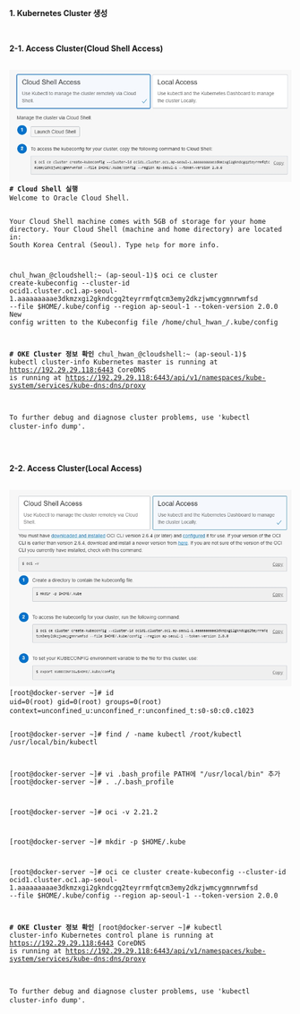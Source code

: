 <strong>1. Kubernetes Cluster 생성</strong>
<p>&nbsp;</p>
<strong>2-1. Access Cluster(Cloud Shell Access)</strong>
<div class="language-plaintext highlighter-rouge">
<div class="highlight">
<pre class="highlight"><code>
<img src ="./images/cluster_cloud_shell_access.jpg" alt ="cluster_cloud_shell_access">
<b># Cloud Shell 실행</b>
Welcome to Oracle Cloud Shell.

Your Cloud Shell machine comes with 5GB of storage for your home directory. Your Cloud Shell (machine and home directory) are located in: South Korea Central (Seoul).
Type `help` for more info.

chul_hwan_@cloudshell:~ (ap-seoul-1)$ oci ce cluster create-kubeconfig --cluster-id ocid1.cluster.oc1.ap-seoul-1.aaaaaaaaae3dkmzxgi2gkndcgq2teyrrmfqtcm3emy2dkzjwmcygmnrwmfsd --file $HOME/.kube/config --region ap-seoul-1 --token-version 2.0.0 
New config written to the Kubeconfig file /home/chul_hwan_/.kube/config

<b># OKE Cluster 정보 확인</b>
chul_hwan_@cloudshell:~ (ap-seoul-1)$ kubectl cluster-info
Kubernetes master is running at https://192.29.29.118:6443
CoreDNS is running at https://192.29.29.118:6443/api/v1/namespaces/kube-system/services/kube-dns:dns/proxy

To further debug and diagnose cluster problems, use 'kubectl cluster-info dump'.
</code></pre>
</div>
</div>
<p>&nbsp;</p>
<strong>2-2. Access Cluster(Local Access)</strong>
<div class="language-plaintext highlighter-rouge">
<div class="highlight">
<pre class="highlight"><code>
<img src ="./images/cluster_Local Access.jpg" alt ="cluster_Local Access">
[root@docker-server ~]# id
uid=0(root) gid=0(root) groups=0(root) context=unconfined_u:unconfined_r:unconfined_t:s0-s0:c0.c1023

[root@docker-server ~]# find / -name kubectl
/root/kubectl
/usr/local/bin/kubectl

[root@docker-server ~]# vi .bash_profile
PATH에 "/usr/local/bin" 추가
[root@docker-server ~]# . ./.bash_profile

[root@docker-server ~]# oci -v
2.21.2

[root@docker-server ~]# mkdir -p $HOME/.kube

[root@docker-server ~]# oci ce cluster create-kubeconfig --cluster-id ocid1.cluster.oc1.ap-seoul-1.aaaaaaaaae3dkmzxgi2gkndcgq2teyrrmfqtcm3emy2dkzjwmcygmnrwmfsd --file $HOME/.kube/config --region ap-seoul-1 --token-version 2.0.0

<b># OKE Cluster 정보 확인</b>
[root@docker-server ~]# kubectl cluster-info
Kubernetes control plane is running at https://192.29.29.118:6443
CoreDNS is running at https://192.29.29.118:6443/api/v1/namespaces/kube-system/services/kube-dns:dns/proxy

To further debug and diagnose cluster problems, use 'kubectl cluster-info dump'.
</code></pre>
</div>
</div>
